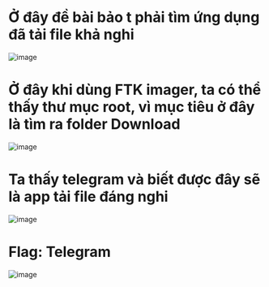 # Ở đây đề bài bảo t phải tìm ứng dụng đã tải file khả nghi

![image](https://github.com/anhshidou/EHCCTFTraining/assets/120787381/7e477eff-2c9a-4f82-9436-cfa300265dfa)

# Ở đây khi dùng FTK imager, ta có thể thấy thư mục root, vì mục tiêu ở đây là tìm ra folder Download

![image](https://github.com/anhshidou/EHCCTFTraining/assets/120787381/8205838f-079c-4276-bc37-58acce7921c4)

# Ta thấy telegram và biết được đây sẽ là app tải file đáng nghi

![image](https://github.com/anhshidou/EHCCTFTraining/assets/120787381/021bf3cf-2f91-4bb4-9cd4-d88f99911020)

# Flag: Telegram

![image](https://github.com/anhshidou/EHCCTFTraining/assets/120787381/cac3e2ce-f87a-4b0d-bacb-ddf7d75964d6)
